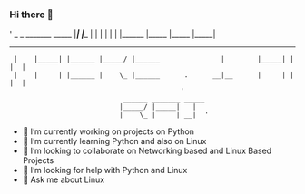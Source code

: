 ### Hi there 👋

'                      _     _ _______                _____ 
                       |_____| |______ |      |      |     |
                       |     | |______ |_____ |_____ |_____|
                                                           
  _______ _     _ _______  ______ _______             _____      _______ _______
     |    |_____| |______ |_____/ |______               |        |_____| |  |  |
     |    |     | |______ |    \_ |______      .      __|__      |     | |  |  |
                                              '                                
                                ______ _______ _____
                               |_____/ |_____|   |  
                               |    \_ |     | __|  '
                                                   

- 🔭 I’m currently working on projects on Python
- 🌱 I’m currently learning Python and also on Linux 
- 👯 I’m looking to collaborate on Networking based and Linux Based Projects
- 🤔 I’m looking for help with Python and Linux
- 💬 Ask me about Linux
